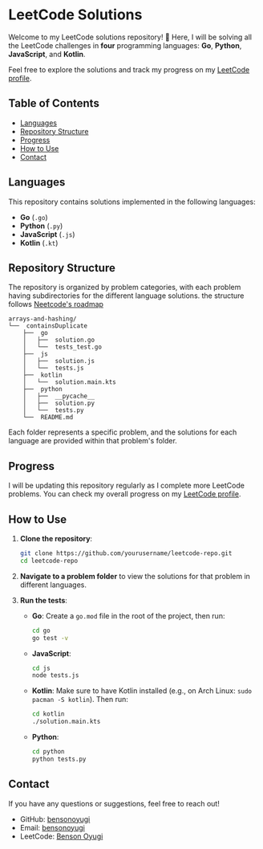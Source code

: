 # LeetCode Solutions

Welcome to my LeetCode solutions repository! 🚀 Here, I will be solving all the LeetCode challenges in **four** programming languages: **Go**, **Python**, **JavaScript**, and **Kotlin**.

Feel free to explore the solutions and track my progress on my [LeetCode profile](https://leetcode.com/u/bensonoyugi/).

## Table of Contents
- [Languages](#languages)
- [Repository Structure](#repository-structure)
- [Progress](#progress)
- [How to Use](#how-to-use)
- [Contact](#contact)

## Languages
This repository contains solutions implemented in the following languages:
- **Go** (`.go`)
- **Python** (`.py`)
- **JavaScript** (`.js`)
- **Kotlin** (`.kt`)

## Repository Structure
The repository is organized by problem categories, with each problem having subdirectories for the different language solutions. the structure follows [Neetcode's roadmap](https://neetcode.io/)

```
arrays-and-hashing/
└──  containsDuplicate
    ├──  go
    │   ├──  solution.go
    │   └──  tests_test.go
    ├──  js
    │   ├──  solution.js
    │   └──  tests.js
    ├──  kotlin
    │   └──  solution.main.kts
    ├──  python
    │   ├──  __pycache__
    │   ├──  solution.py
    │   └──  tests.py
    └──  README.md
```

Each folder represents a specific problem, and the solutions for each language are provided within that problem's folder.

## Progress
I will be updating this repository regularly as I complete more LeetCode problems. You can check my overall progress on my [LeetCode profile](https://leetcode.com/u/bensonoyugi/).

## How to Use
1. **Clone the repository**:
   ```bash
   git clone https://github.com/yourusername/leetcode-repo.git
   cd leetcode-repo
   ```

2. **Navigate to a problem folder** to view the solutions for that problem in different languages.

3. **Run the tests**:
   - **Go**:
     Create a `go.mod` file in the root of the project, then run:
     ```bash
     cd go
     go test -v
     ```
   - **JavaScript**:
     ```bash
     cd js
     node tests.js
     ```
   - **Kotlin**:
     Make sure to have Kotlin installed (e.g., on Arch Linux: `sudo pacman -S kotlin`). Then run:
     ```bash
     cd kotlin
     ./solution.main.kts
     ```
   - **Python**:
     ```bash
     cd python
     python tests.py
     ```

## Contact
If you have any questions or suggestions, feel free to reach out!
- GitHub: [bensonoyugi](https://github.com/bensonoyugi)
- Email: [bensonoyugi](mailto:bensonoyugi@protonmail.com)
- LeetCode: [Benson Oyugi](https://leetcode.com/u/bensonoyugi/)
